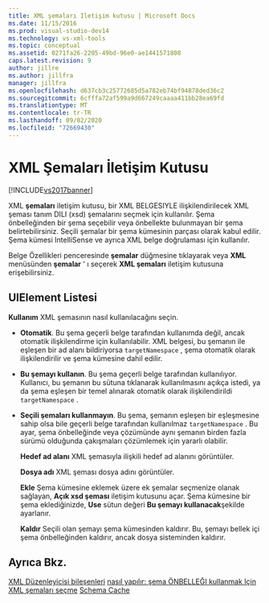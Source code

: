 ```yaml
---
title: XML şemaları Iletişim kutusu | Microsoft Docs
ms.date: 11/15/2016
ms.prod: visual-studio-dev14
ms.technology: vs-xml-tools
ms.topic: conceptual
ms.assetid: 0271fa26-2205-49bd-96e0-ae1441571808
caps.latest.revision: 9
author: jillre
ms.author: jillfra
manager: jillfra
ms.openlocfilehash: d637cb3c25772685d5a782eb74bf94878ded36c2
ms.sourcegitcommit: 6cfffa72af599a9d667249caaaa411bb28ea69fd
ms.translationtype: MT
ms.contentlocale: tr-TR
ms.lasthandoff: 09/02/2020
ms.locfileid: "72669430"
---
```

# <a name="xml-schemas-dialog-box"></a>XML Şemaları İletişim Kutusu
[!INCLUDE[vs2017banner](../includes/vs2017banner.md)]

XML **şemaları** iletişim kutusu, bir XML BELGESIYLE ilişkilendirilecek XML şeması tanım DILI (xsd) şemalarını seçmek için kullanılır. Şema önbelleğinden bir şema seçebilir veya önbellekte bulunmayan bir şema belirtebilirsiniz. Seçili şemalar bir şema kümesinin parçası olarak kabul edilir. Şema kümesi IntelliSense ve ayrıca XML belge doğrulaması için kullanılır.

 Belge Özellikleri penceresinde **şemalar** düğmesine tıklayarak veya **XML** menüsünden **şemalar** ' ı seçerek **XML şemaları** iletişim kutusuna erişebilirsiniz.

## <a name="uielement-list"></a>UIElement Listesi
 **Kullanım** XML şemasının nasıl kullanılacağını seçin.

- **Otomatik**. Bu şema geçerli belge tarafından kullanımda değil, ancak otomatik ilişkilendirme için kullanılabilir. XML belgesi, bu şemanın ile eşleşen bir ad alanı bildiriyorsa `targetNamespace` , şema otomatik olarak ilişkilendirilir ve şema kümesine dahil edilir.

- **Bu şemayı kullanın**. Bu şema geçerli belge tarafından kullanılıyor. Kullanıcı, bu şemanın bu sütuna tıklanarak kullanılmasını açıkça istedi, ya da şema eşleşen bir temel alınarak otomatik olarak ilişkilendirildi `targetNamespace` .

- **Seçili şemaları kullanmayın**. Bu şema, şemanın eşleşen bir eşleşmesine sahip olsa bile geçerli belge tarafından kullanılmaz `targetNamespace` . Bu ayar, şema önbelleğinde veya çözümünde aynı şemanın birden fazla sürümü olduğunda çakışmaları çözümlemek için yararlı olabilir.

  **Hedef ad alanı** XML şemasıyla ilişkili hedef ad alanını görüntüler.

  **Dosya adı** XML şeması dosya adını görüntüler.

  **Ekle** Şema kümesine eklemek üzere ek şemalar seçmenize olanak sağlayan, **Açık xsd şeması** iletişim kutusunu açar. Şema kümesine bir şema eklediğinizde, **Use** sütun değeri **Bu şemayı kullanacak**şekilde ayarlanır.

  **Kaldır** Seçili olan şemayı şema kümesinden kaldırır. Bu, şemayı bellek içi şema önbelleğinden kaldırır, ancak dosya sisteminden kaldırır.

## <a name="see-also"></a>Ayrıca Bkz.
 [XML Düzenleyicisi bileşenleri](../xml-tools/xml-editor-components.md) [nasıl yapılır: şema ÖNBELLEĞI kullanmak Için XML şemaları seçme](../xml-tools/how-to-select-the-xml-schemas-to-use.md) [Schema Cache](../xml-tools/schema-cache.md)
